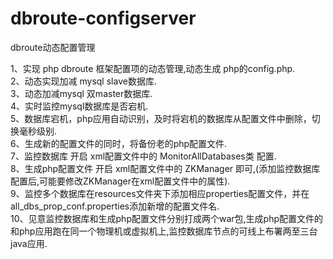 dbroute-configserver
====================

dbroute动态配置管理

1、实现 php dbroute 框架配置项的动态管理,动态生成 php的config.php.<br>
2、动态实现加减 mysql slave数据库.<br>
3、动态加减mysql 双master数据库.<br>
4、实时监控mysql数据库是否宕机.<br>
5、数据库宕机，php应用自动识别，及时将宕机的数据库从配置文件中删除，切换毫秒级别.<br>
6、生成新的配置文件的同时，将备份老的php配置文件.<br>
7、监控数据库 开启 xml配置文件中的 MonitorAllDatabases类 配置.<br>
8、生成php配置文件 开启 xml配置文件中的 ZKManager 即可,(添加监控数据库配置后,可能要修改ZKManager在xml配置文件中的属性).<br>
9、监控多个数据库在resources文件夹下添加相应properties配置文件，并在all_dbs_prop_conf.properties添加新增的配置文件名.<br>
10、见意监控数据库和生成php配置文件分别打成两个war包,生成php配置文件的和php应用跑在同一个物理机或虚拟机上,监控数据库节点的可线上布署两至三台java应用.<br>
